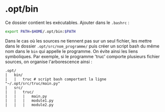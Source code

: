 # .opt/bin

Ce dossier contient les exécutables. Ajouter dans le `.bashrc` :

```bash
export PATH=$HOME/.opt/bin:$PATH
```

Dans le cas où les sources ne tiennent pas sur un seul fichier, les mettre dans le dossier `.opt/src/nom_programme/` puis créer un script bash du même nom dans le `bin` qui appelle le programme. On évite ainsi les liens symboliques. Par exemple, si le programme 'truc' comporte plusieurs fichier sources, on organise l'arborescence ainsi :

```
.opt/
|   bin/
|   |   truc # script bash comportant la ligne "~/.opt/src/truc/main.py"
|   src/
|   |   truc/
|   |   |   main.py
|   |   |   module1.py
|   |   |   module2.py
```
